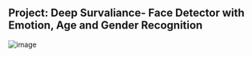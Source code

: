 ## Project: Deep Survaliance- Face Detector with Emotion, Age and Gender Recognition


![image](https://user-images.githubusercontent.com/42112240/138646552-3d77424e-fbeb-4ffe-aa0d-845ec03ff42a.png)
